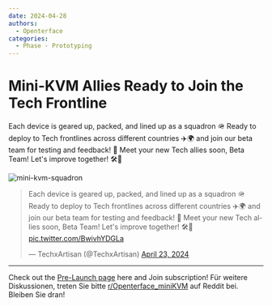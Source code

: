 ```yaml
---
date: 2024-04-28
authors:
  - Openterface
categories:
  - Phase - Prototyping
---
```


# Mini-KVM Allies Ready to Join the Tech Frontline

Each device is geared up, packed, and lined up as a squadron 🪖 Ready to deploy to Tech frontlines across different countries ✈️🌍 and join our beta team for testing and feedback! 🚀 Meet your new Tech allies soon, Beta Team! Let's improve together! 🛠️🌟

![mini-kvm-squadron](https://pbs.twimg.com/media/GL1ZsFFaYAANSpz?format=jpg&name=large)

<!-- more -->

<blockquote class="twitter-tweet"><p lang="en" dir="ltr">Each device is geared up, packed, and lined up as a squadron 🪖 Ready to deploy to Tech frontlines across different countries ✈️🌍 and join our beta team for testing and feedback! 🚀 Meet your new Tech allies soon, Beta Team! Let&#39;s improve together! 🛠️🌟 <a href="https://t.co/BwivhYDGLa">pic.twitter.com/BwivhYDGLa</a></p>&mdash; TechxArtisan (@TechxArtisan) <a href="https://twitter.com/TechxArtisan/status/1782679647534436358?ref_src=twsrc%5Etfw">April 23, 2024</a></blockquote> <script async src="https://platform.twitter.com/widgets.js" charset="utf-8"></script>

--------

Check out the [Pre-Launch page](https://www.crowdsupply.com/techxartisan/openterface-mini-kvm) here and Join subscription!
Für weitere Diskussionen, treten Sie bitte [r/Openterface_miniKVM](https://www.reddit.com/r/Openterface_miniKVM/) auf Reddit bei. Bleiben Sie dran!
